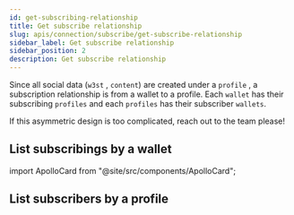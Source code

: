 ```yaml
---
id: get-subscribing-relationship
title: Get subscribe relationship
slug: apis/connection/subscribe/get-subscribe-relationship
sidebar_label: Get subscribe relationship
sidebar_position: 2
description: Get subscribe relationship
---
```


Since all social data (`w3st` , `content`) are created under a `profile` , a subscription relationship is from a wallet to a profile. Each `wallet` has their subscribing `profiles` and each `profiles` has their subscriber `wallets`.

If this asymmetric design is too complicated, reach out to the team please!

## List subscribings by a wallet

import ApolloCard from "@site/src/components/ApolloCard";

<ApolloCard queryName="getSubscribingByAddressEVM" />

## List subscribers by a profile

<ApolloCard queryName="getSubscribersByProfile" />
